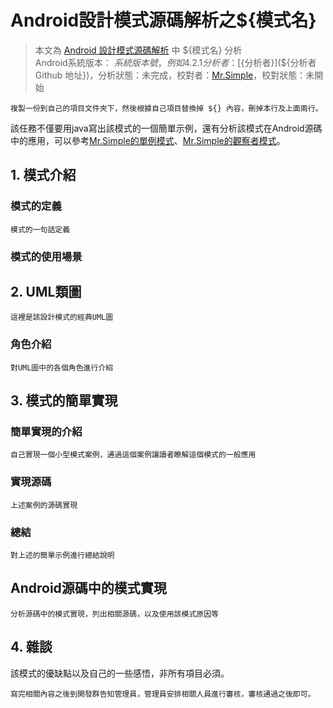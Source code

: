 Android設計模式源碼解析之${模式名} 
====================================
> 本文為 [Android 設計模式源碼解析](https://github.com/simple-android-framework-exchange/android_design_patterns_analysis) 中 ${模式名} 分析  
> Android系統版本： ${系統版本號，例如 4.2.1}         
> 分析者：[${分析者}](${分析者 Github 地址})，分析狀態：未完成，校對者：[Mr.Simple](https://github.com/bboyfeiyu)，校對狀態：未開始   


`複製一份到自己的項目文件夾下，然後根據自己項目替換掉 ${} 內容，刪掉本行及上面兩行。`   

該任務不僅要用java寫出該模式的一個簡單示例，還有分析該模式在Android源碼中的應用，可以參考[Mr.Simple的單例模式](singleton/mr.simple/readme.md)、[Mr.Simple的觀察者模式](observer/mr.simple/readme.md)。
 

## 1. 模式介紹  
 
###  模式的定義
`模式的一句話定義`


### 模式的使用場景
 
 

## 2. UML類圖
`這裡是該設計模式的經典UML圖` 

### 角色介紹
`對UML圖中的各個角色進行介紹`




## 3. 模式的簡單實現
###  簡單實現的介紹
`自己實現一個小型模式案例，通過這個案例讓讀者瞭解這個模式的一般應用`

### 實現源碼
`上述案例的源碼實現`


### 總結
`對上述的簡單示例進行總結說明`

  


## Android源碼中的模式實現
`分析源碼中的模式實現，列出相關源碼，以及使用該模式原因等`  


 

## 4. 雜談
該模式的優缺點以及自己的一些感悟，非所有項目必須。  



`寫完相關內容之後到開發群告知管理員，管理員安排相關人員進行審核，審核通過之後即可。`  

